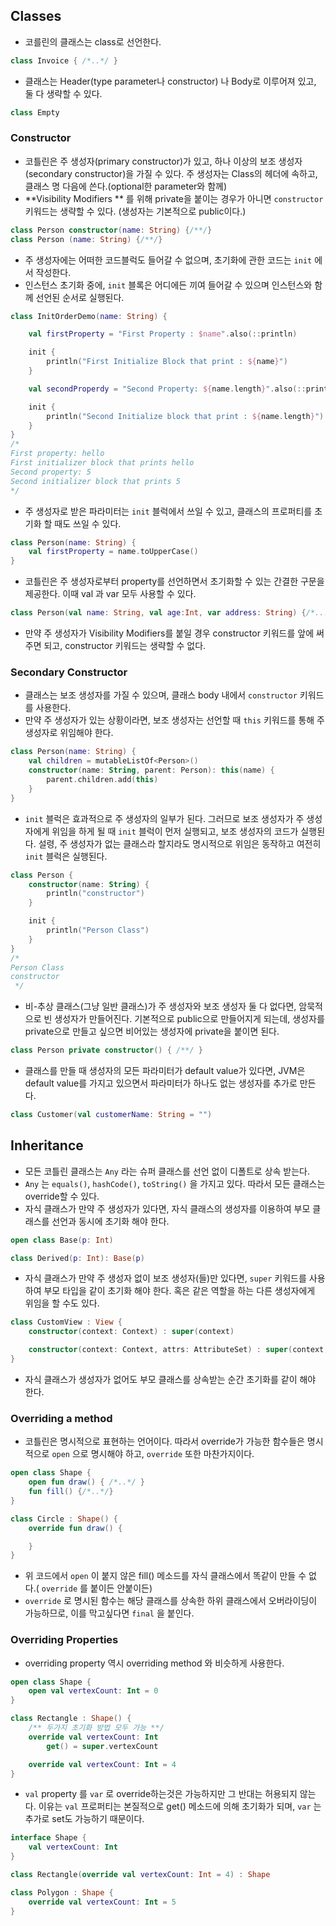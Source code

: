 ## Classes

- 코를린의 클래스는 class로 선언한다.

```kotlin
class Invoice { /*..*/ }
```

- 클래스는 Header(type parameter나 constructor) 나 Body로 이루어져 있고, 둘 다 생략할 수 있다. 

```kotlin
class Empty
```



### Constructor

- 코틀린은 주 생성자(primary constructor)가 있고, 하나 이상의 보조 생성자(secondary constructor)을 가질 수 있다. 주 생성자는 Class의 헤더에 속하고, 클래스 명 다음에 쓴다.(optional한 parameter와 함께)
- **Visibility Modifiers ** 를 위해 private을 붙이는 경우가 아니면 `constructor` 키워드는 생략할 수 있다. (생성자는 기본적으로 public이다.)

```kotlin
class Person constructor(name: String) {/**/}
class Person (name: String) {/**/}
```

- 주 생성자에는 어떠한 코드블럭도 들어갈 수 없으며, 초기화에 관한 코드는 `init` 에서 작성한다.
- 인스턴스 초기화 중에, `init` 블록은 어디에든 끼여 들어갈 수 있으며 인스턴스와 함께 선언된 순서로 실행된다. 

```kotlin
class InitOrderDemo(name: String) {

    val firstProperty = "First Property : $name".also(::println)

    init {
        println("First Initialize Block that print : ${name}")
    }

    val secondProperdy = "Second Property: ${name.length}".also(::print)

    init {
        println("Second Initialize block that print : ${name.length}")
    }
}
/*
First property: hello
First initializer block that prints hello
Second property: 5
Second initializer block that prints 5
*/
```

- 주 생성자로 받은 파라미터는 `init` 블럭에서 쓰일 수 있고, 클래스의 프로퍼티를 초기화 할 때도 쓰일 수 있다.

```kotlin
class Person(name: String) {
    val firstProperty = name.toUpperCase()
}
```

- 코틀린은 주 생성자로부터 property를 선언하면서 초기화할 수 있는 간결한 구문을 제공한다. 이때 val 과 var 모두 사용할 수 있다.

```kotlin
class Person(val name: String, val age:Int, var address: String) {/*.../*/}
```

- 만약 주 생성자가 Visibility Modifiers를 붙일 경우 constructor 키워드를 앞에 써주면 되고, constructor 키워드는 생략할 수 없다.



### Secondary Constructor

- 클래스는 보조 생성자를 가질 수 있으며, 클래스 body 내에서 `constructor` 키워드를 사용한다. 
- 만약 주 생성자가 있는 상황이라면, 보조 생성자는 선언할 때 `this` 키워드를 통해 주 생성자로 위임해야 한다. 

```kotlin
class Person(name: String) {
    val children = mutableListOf<Person>()
    constructor(name: String, parent: Person): this(name) {
        parent.children.add(this)
    }
}
```

- `init` 블럭은 효과적으로 주 생성자의 일부가 된다. 그러므로 보조 생성자가 주 생성자에게 위임을 하게 될 때 `init` 블럭이 먼저 실행되고, 보조 생성자의 코드가 실행된다. 설령, 주 생성자가 없는 클래스라 할지라도 명시적으로 위임은 동작하고 여전히 `init` 블럭은 실행된다.

```kotlin
class Person {
    constructor(name: String) {
        println("constructor")
    }

    init {
        println("Person Class")
    }
}
/*
Person Class
constructor
 */
```

- 비-추상 클래스(그냥 일반 클래스)가 주 생성자와 보조 생성자 둘 다 없다면, 암묵적으로 빈 생성자가 만들어진다. 기본적으로 public으로 만들어지게 되는데, 생성자를 private으로 만들고 싶으면 비어있는 생성자에 private을 붙이면 된다. 

```kotlin
class Person private constructor() { /**/ }
```

- 클래스를 만들 때 생성자의 모든 파라미터가 default value가 있다면, JVM은 default value를 가지고 있으면서 파라미터가 하나도 없는 생성자를 추가로 만든다. 

```kotlin
class Customer(val customerName: String = "")
```



## Inheritance

- 모든 코틀린 클래스는 `Any` 라는 슈퍼 클래스를 선언 없이 디폴트로 상속 받는다. 
- `Any` 는 `equals()`, `hashCode()`, `toString()` 을 가지고 있다. 따라서 모든 클래스는 override할 수 있다.
- 자식 클래스가 만약 주 생성자가 있다면, 자식 클래스의 생성자를 이용하여 부모 클래스를 선언과 동시에 초기화 해야 한다.

```kotlin
open class Base(p: Int)

class Derived(p: Int): Base(p)
```

- 자식 클래스가 만약 주 생성자 없이 보조 생성자(들)만 있다면, `super` 키워드를 사용하여 부모 타입을 같이 초기화 해야 한다. 혹은 같은 역할을 하는 다른 생성자에게 위임을 할 수도 있다.

```kotlin
class CustomView : View {
    constructor(context: Context) : super(context)

    constructor(context: Context, attrs: AttributeSet) : super(context, attrs)
}
```

- 자식 클래스가 생성자가 없어도 부모 클래스를 상속받는 순간 초기화를 같이 해야 한다.

### Overriding a method

- 코틀린은 명시적으로 표현하는 언어이다. 따라서 override가 가능한 함수들은 명시적으로 `open` 으로 명시해야 하고, `override` 또한 마찬가지이다.

```kotlin
open class Shape {
    open fun draw() { /*..*/ }
    fun fill() {/*..*/}
}

class Circle : Shape() {
    override fun draw() {

    }
}
```

- 위 코드에서 `open` 이 붙지 않은 fill() 메소드를 자식 클래스에서 똑같이 만들 수 없다.( `override` 를 붙이든 안붙이든)
- `override` 로 명시된 함수는 해당 클래스를 상속한 하위 클래스에서 오버라이딩이 가능하므로, 이를 막고싶다면 `final` 을 붙인다.

### Overriding Properties

- overriding property 역시 overriding method 와 비슷하게 사용한다.

```kotlin
open class Shape {
    open val vertexCount: Int = 0
}

class Rectangle : Shape() {
    /** 두가지 초기화 방법 모두 가능 **/
    override val vertexCount: Int
        get() = super.vertexCount

    override val vertexCount: Int = 4
}
```

- `val` property 를 `var` 로 override하는것은 가능하지만 그 반대는 허용되지 않는다. 이유는 `val` 프로퍼티는 본질적으로 get() 메소드에 의해 초기화가 되며, `var` 는 추가로 set도 가능하기 때문이다.

```kotlin
interface Shape {
    val vertexCount: Int
}

class Rectangle(override val vertexCount: Int = 4) : Shape

class Polygon : Shape {
    override val vertexCount: Int = 5
}
```

